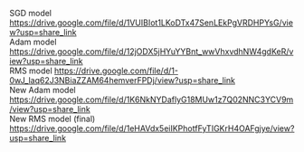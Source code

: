 SGD model https://drive.google.com/file/d/1VUIBIot1LKoDTx47SenLEkPgVRDHPYsG/view?usp=share_link <br>
Adam model https://drive.google.com/file/d/12jODX5jHYuYYBnt_wwVhxvdhNW4gdKeR/view?usp=share_link <br>
RMS model https://drive.google.com/file/d/1-0wJ_laq62J3NBiaZZAM64hemverFPDj/view?usp=share_link <br>
New Adam model https://drive.google.com/file/d/1K6NkNYDaflyG18MUw1z7Q02NNC3YCV9m/view?usp=share_link <br>
New RMS model (final) https://drive.google.com/file/d/1eHAVdx5eiIKPhotfFyTIGKrH4OAFgjye/view?usp=share_link
